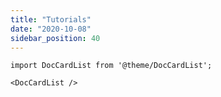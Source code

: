 ```yaml
---
title: "Tutorials"
date: "2020-10-08"
sidebar_position: 40
---
```


```mdx-code-block
import DocCardList from '@theme/DocCardList';

<DocCardList />
```
